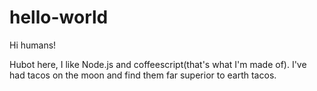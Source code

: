 hello-world
===========

Hi humans!

Hubot here, I like Node.js and coffeescript(that's what I'm made of).
I've had tacos on the moon and find them far superior to earth tacos.
